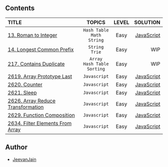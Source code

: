 ## Contents

| TITLE                                                                                          |                  TOPICS                  | LEVEL |                                                                                                          SOLUTION |
| :--------------------------------------------------------------------------------------------- | :--------------------------------------: | :---: | ----------------------------------------------------------------------------------------------------------------: |
| [13. Roman to Integer](https://leetcode.com/problems/roman-to-integer)                         |  `Hash Table` <br> `Math` <br> `String`  | Easy  |                [JavaScript](https://github.com/JeevanJain/leetcode/blob/main/String/0013-RomanToInteger/index.js) |
| [14. Longest Common Prefix](https://leetcode.com/problems/longest-common-prefix)               |           `String` <br> `Trie`           | Easy  |                                                                                                               WIP |
| [217. Contains Duplicate](https://leetcode.com/problems/contains-duplicate)                    | `Array` <br> `Hash Table` <br> `Sorting` | Easy  |                                                                                                               WIP |
| [2619. Array Prototype Last](https://leetcode.com/problems/array-prototype-last)               |               `Javascript`               | Easy  |        [JavaScript](https://github.com/JeevanJain/leetcode/blob/main/Javascript/2619-ArrayPrototypeLast/index.js) |
| [2620. Counter](https://leetcode.com/problems/counter)                                         |               `Javascript`               | Easy  |                   [JavaScript](https://github.com/JeevanJain/leetcode/blob/main/Javascript/2620-Counter/index.js) |
| [2621. Sleep](https://leetcode.com/problems/sleep)                                             |               `Javascript`               | Easy  |                     [JavaScript](https://github.com/JeevanJain/leetcode/blob/main/Javascript/2621-Sleep/index.js) |
| [2626. Array Reduce Transformation](https://leetcode.com/problems/array-reduce-transformation) |               `Javascript`               | Easy  | [JavaScript](https://github.com/JeevanJain/leetcode/blob/main/Javascript/2626-ArrayReduceTransformation/index.js) |
| [2629. Function Composition](https://leetcode.com/problems/function-composition)               |               `Javascript`               | Easy  |       [JavaScript](https://github.com/JeevanJain/leetcode/blob/main/Javascript/2629-FunctionComposition/index.js) |
| [2634. Filter Elements From Array](https://leetcode.com/problems/filter-elements-from-array)   |               `Javascript`               | Easy  |   [JavaScript](https://github.com/JeevanJain/leetcode/blob/main/Javascript/2634-FilterElementsFromArray/index.js) |


## Author

- [JeevanJain](https://www.github.com/JeevanJain)
